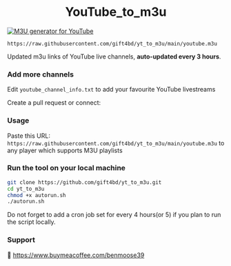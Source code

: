 
<h1 align="center"> YouTube_to_m3u </h1>

[![M3U generator for YouTube](https://github.com/gift4bd/yt_to_m3u/actions/workflows/m3u_Generator.yml/badge.svg)](https://github.com/gift4bd/yt_to_m3u/actions/workflows/m3u_Generator.yml)

`https://raw.githubusercontent.com/gift4bd/yt_to_m3u/main/youtube.m3u`

Updated m3u links of YouTube live channels, **auto-updated every 3 hours**.


### Add more channels
Edit `youtube_channel_info.txt` to add your favourite YouTube livestreams

Create a pull request or connect: 

### Usage
Paste this URL: `https://raw.githubusercontent.com/gift4bd/yt_to_m3u/main/youtube.m3u` to any player which supports M3U playlists

### Run the tool on your local machine
``` bash
git clone https://github.com/gift4bd/yt_to_m3u.git
cd yt_to_m3u
chmod +x autorun.sh
./autorun.sh
```

Do not forget to add a cron job set for every 4 hours(or 5) if you plan to run the script locally.

### Support

🙂 https://www.buymeacoffee.com/benmoose39

